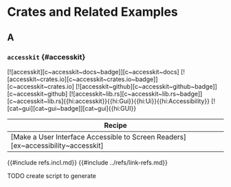 # Crates and Related Examples

## A

### `accesskit` {#accesskit}

[![accesskit][c~accesskit~docs~badge]][c~accesskit~docs] [![accesskit~crates.io][c~accesskit~crates.io~badge]][c~accesskit~crates.io] [![accesskit~github][c~accesskit~github~badge]][c~accesskit~github] [![accesskit~lib.rs][c~accesskit~lib.rs~badge]][c~accesskit~lib.rs]{{hi:accesskit}}{{hi:Gui}}{{hi:Ui}}{{hi:Accessibility}} [![cat~gui][cat~gui~badge]][cat~gui]{{hi:GUI}}

| Recipe |
|--------|
| [Make a User Interface Accessible to Screen Readers][ex~accessibility~accesskit] |

{{#include refs.incl.md}}
{{#include ../refs/link-refs.md}}

<div class="hidden">
TODO create script to generate
</div>
